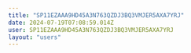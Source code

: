 ```yaml
---
title: "SP11EZAAA9HD45A3N763QZDJ3BQ3VMJER5AXA7YRJ"
date: 2024-07-19T07:08:59.014Z
user: SP11EZAAA9HD45A3N763QZDJ3BQ3VMJER5AXA7YRJ
layout: "users"
---
```

    